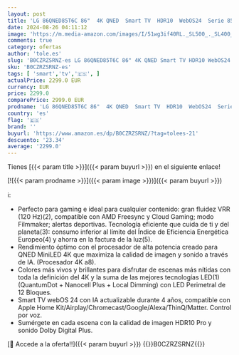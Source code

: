 ```yaml
---
layout: post
title: 'LG 86QNED85T6C 86"  4K QNED  Smart TV  HDR10  WebOS24  Serie 85  Procesador Alta Potencia  Dolby Digital Plus  Gaming'
date: 2024-08-26 04:11:12
image: 'https://m.media-amazon.com/images/I/51wg3if40RL._SL500_._SL400_.jpg'
comments: true
category: ofertas
author: 'tole.es'
slug: 'B0CZRZSRNZ-es LG 86QNED85T6C 86" 4K QNED Smart TV HDR10 WebOS24 Serie 85...'
sku: 'B0CZRZSRNZ-es'
tags: [ 'smart','tv','🇪🇸', ]
actualPrice: 2299.0 EUR
currency: EUR
price: 2299.0
comparePrice: 2999.0 EUR
prodname: 'LG 86QNED85T6C 86"  4K QNED  Smart TV  HDR10  WebOS24  Serie 85  Procesador Alta Potencia  Dolby Digital Plus  Gaming'
country: 'es'
flag: '🇪🇸'
brand: ''
buyurl: 'https://www.amazon.es/dp/B0CZRZSRNZ/?tag=tolees-21'
descuento: '23.34'
average: '2299.0'
---
```


Tienes [{{< param title >}}]({{< param buyurl >}}) en el siguiente enlace!

[![{{< param prodname >}}]({{< param image >}})]({{< param buyurl >}})

ℹ️:

- Perfecto para gaming e ideal para cualquier contenido: gran fluidez VRR (120 Hz)(2), compatible con AMD Freesync y Cloud Gaming; modo Filmmaker; alertas deportivas. Tecnología eficiente que cuida de ti y del planeta(3): consumo inferior al límite del Índice de Eficiencia Energética Europeo(4) y ahorra en la factura de la luz(5).
- Rendimiento óptimo con el procesador de alta potencia creado para QNED MiniLED 4K que maximiza la calidad de imagen y sonido a través de IA. (Procesador 4K a8).
- Colores más vivos y brillantes para disfrutar de escenas más nítidas con toda la definición del 4K y la suma de las mejores tecnologías LED(1) (QuantumDot + Nanocell Plus + Local Dimming) con LED Perimetral de 12 Bloques.
- Smart TV webOS 24 con IA actualizable durante 4 años, compatible con Apple Home Kit/Airplay/Chromecast/Google/Alexa/ThinQ/Matter. Control por voz.
- Sumérgete en cada escena con la calidad de imagen HDR10 Pro y sonido Dolby Digital Plus.

[🛒 Accede a la oferta!!]({{< param buyurl >}})
{{<world>}}B0CZRZSRNZ{{</world>}}
